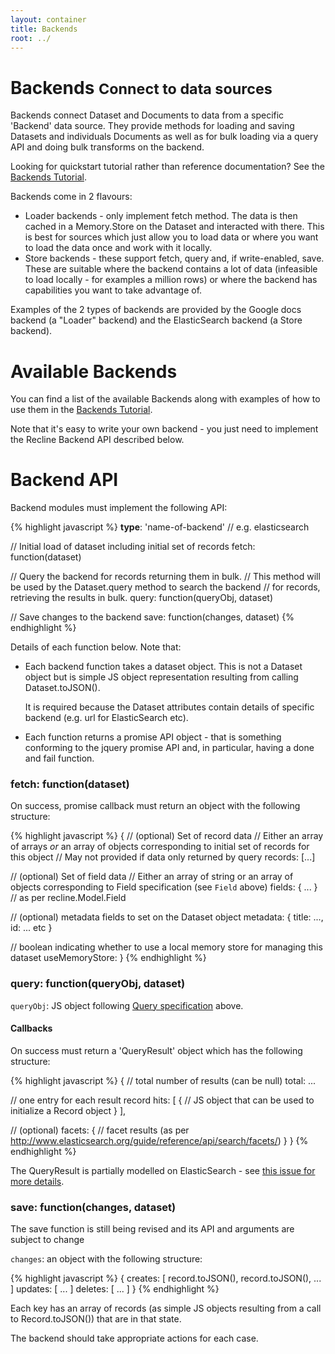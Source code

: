 ```yaml
---
layout: container
title: Backends
root: ../
---
```


<div class="page-header">
  <h1>
    Backends
    <small>Connect to data sources</small>
  </h1>
</div>

Backends connect Dataset and Documents to data from a specific 'Backend' data
source. They provide methods for loading and saving Datasets and individuals
Documents as well as for bulk loading via a query API and doing bulk transforms
on the backend.

<div class="alert alert-info">Looking for quickstart tutorial rather than reference documentation? See the <a href="tutorial-backends.html">Backends Tutorial</a>.</div>

Backends come in 2 flavours:

* Loader backends - only implement fetch method. The data is then cached in a
  Memory.Store on the Dataset and interacted with there. This is best for
  sources which just allow you to load data or where you want to load the data
  once and work with it locally.
* Store backends - these support fetch, query and, if write-enabled, save.
  These are suitable where the backend contains a lot of data (infeasible to
  load locally - for examples a million rows) or where the backend has
  capabilities you want to take advantage of.

Examples of the 2 types of backends are provided by the Google docs backend (a
"Loader" backend) and the ElasticSearch backend (a Store backend).

# Available Backends

You can find a list of the available Backends along with examples of how to use
them in the [Backends Tutorial](tutorial-backends.html).

Note that it's easy to write your own backend - you just need to implement the
Recline Backend API described below.

# Backend API

Backend modules must implement the following API:

{% highlight javascript %}
__type__: 'name-of-backend' // e.g. elasticsearch

// Initial load of dataset including initial set of records
fetch: function(dataset)

// Query the backend for records returning them in bulk.
// This method will be used by the Dataset.query method to search the backend
// for records, retrieving the results in bulk.
query: function(queryObj, dataset)

// Save changes to the backend
save: function(changes, dataset)
{% endhighlight %}

Details of each function below. Note that:

* Each backend function takes a dataset object. This is not a Dataset object
  but is simple JS object representation resulting from calling
  Dataset.toJSON().

  It is required because the Dataset attributes contain details of specific
  backend (e.g. url for ElasticSearch etc).

* Each function returns a promise API object - that is something conforming to
  the jquery promise API and, in particular, having a done and fail function.

### fetch: function(dataset)

On success, promise callback must return an object with the following structure:

{% highlight javascript %}
{
  // (optional) Set of record data
  // Either an array of arrays *or* an array of objects corresponding to initial set of records for this object
  // May not provided if data only returned by query
  records: [...]

  // (optional) Set of field data
  // Either an array of string or an array of objects corresponding to Field specification (see `Field` above)
  fields: { ... } // as per recline.Model.Field

  // (optional) metadata fields to set on the Dataset object
  metadata: { title: ..., id: ... etc }

  // boolean indicating whether to use a local memory store for managing this dataset
  useMemoryStore:
}
{% endhighlight %}

### query: function(queryObj, dataset)

`queryObj`: JS object following <a href="models.html#query-structure">Query specification</a> above.

#### Callbacks

On success must return a 'QueryResult' object which has the following structure:

{% highlight javascript %}
{
  // total number of results (can be null)
  total: ...

  // one entry for each result record
  hits: [
    {
      // JS object that can be used to initialize a Record object
    } 
  ],

  // (optional) 
  facets: {
    // facet results (as per <http://www.elasticsearch.org/guide/reference/api/search/facets/>)
  }
}
{% endhighlight %}

The QueryResult is partially modelled on ElasticSearch - see <a
href="https://github.com/okfn/recline/issues/57">this issue for more
details</a>.

### save: function(changes, dataset)

<div class="alert alert-warning">The save function is still being revised and
its API and arguments are subject to change</div>

`changes`: an object with the following structure:

{% highlight javascript %}
{
  creates: [ record.toJSON(), record.toJSON(), ... ]
  updates: [ ... ]
  deletes: [ ... ]
}
{% endhighlight %}

Each key has an array of records (as simple JS objects resulting from a call to
Record.toJSON()) that are in that state.

The backend should take appropriate actions for each case.


